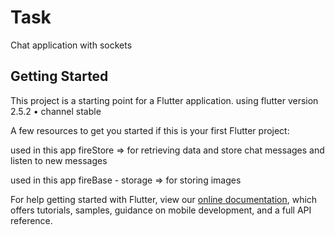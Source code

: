 # Task

Chat application with sockets

## Getting Started

This project is a starting point for a Flutter application. using
flutter version 2.5.2 • channel stable

A few resources to get you started if this is your first Flutter project:

used in this app fireStore  => for retrieving data and store chat messages and listen to new messages

used in this app fireBase - storage  => for storing images

For help getting started with Flutter, view our
[online documentation](https://flutter.dev/docs), which offers tutorials,
samples, guidance on mobile development, and a full API reference.
